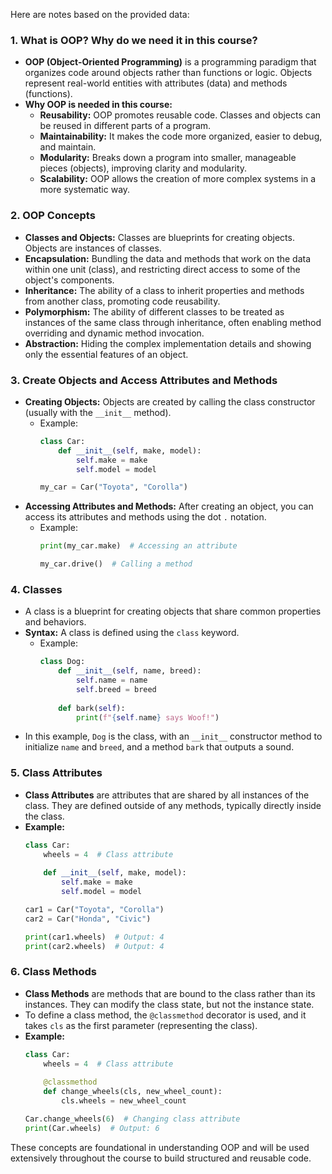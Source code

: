 Here are notes based on the provided data:

### 1. **What is OOP? Why do we need it in this course?**
   - **OOP (Object-Oriented Programming)** is a programming paradigm that organizes code around objects rather than functions or logic. Objects represent real-world entities with attributes (data) and methods (functions).
   - **Why OOP is needed in this course:**
     - **Reusability:** OOP promotes reusable code. Classes and objects can be reused in different parts of a program.
     - **Maintainability:** It makes the code more organized, easier to debug, and maintain.
     - **Modularity:** Breaks down a program into smaller, manageable pieces (objects), improving clarity and modularity.
     - **Scalability:** OOP allows the creation of more complex systems in a more systematic way.

### 2. **OOP Concepts**
   - **Classes and Objects:** Classes are blueprints for creating objects. Objects are instances of classes.
   - **Encapsulation:** Bundling the data and methods that work on the data within one unit (class), and restricting direct access to some of the object's components.
   - **Inheritance:** The ability of a class to inherit properties and methods from another class, promoting code reusability.
   - **Polymorphism:** The ability of different classes to be treated as instances of the same class through inheritance, often enabling method overriding and dynamic method invocation.
   - **Abstraction:** Hiding the complex implementation details and showing only the essential features of an object.

### 3. **Create Objects and Access Attributes and Methods**
   - **Creating Objects:** Objects are created by calling the class constructor (usually with the `__init__` method).
     - Example:
       ```python
       class Car:
           def __init__(self, make, model):
               self.make = make
               self.model = model
       
       my_car = Car("Toyota", "Corolla")
       ```
   - **Accessing Attributes and Methods:** After creating an object, you can access its attributes and methods using the dot `.` notation.
     - Example:
       ```python
       print(my_car.make)  # Accessing an attribute
       ```
       ```python
       my_car.drive()  # Calling a method
       ```

### 4. **Classes**
   - A class is a blueprint for creating objects that share common properties and behaviors.
   - **Syntax:** A class is defined using the `class` keyword.
     - Example:
       ```python
       class Dog:
           def __init__(self, name, breed):
               self.name = name
               self.breed = breed
           
           def bark(self):
               print(f"{self.name} says Woof!")
       ```
   - In this example, `Dog` is the class, with an `__init__` constructor method to initialize `name` and `breed`, and a method `bark` that outputs a sound.

### 5. **Class Attributes**
   - **Class Attributes** are attributes that are shared by all instances of the class. They are defined outside of any methods, typically directly inside the class.
   - **Example:**
     ```python
     class Car:
         wheels = 4  # Class attribute
         
         def __init__(self, make, model):
             self.make = make
             self.model = model
     
     car1 = Car("Toyota", "Corolla")
     car2 = Car("Honda", "Civic")
     
     print(car1.wheels)  # Output: 4
     print(car2.wheels)  # Output: 4
     ```

### 6. **Class Methods**
   - **Class Methods** are methods that are bound to the class rather than its instances. They can modify the class state, but not the instance state.
   - To define a class method, the `@classmethod` decorator is used, and it takes `cls` as the first parameter (representing the class).
   - **Example:**
     ```python
     class Car:
         wheels = 4  # Class attribute
         
         @classmethod
         def change_wheels(cls, new_wheel_count):
             cls.wheels = new_wheel_count
     
     Car.change_wheels(6)  # Changing class attribute
     print(Car.wheels)  # Output: 6
     ```

These concepts are foundational in understanding OOP and will be used extensively throughout the course to build structured and reusable code.